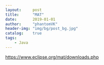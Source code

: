 ```yaml
---
layout:     post
title:      "MAT"
date:       2019-01-01
author:     "phantomVK"
header-img: "img/bg/post_bg.jpg"
catalog:    true
tags:
    - Java
---
```


https://www.eclipse.org/mat/downloads.php